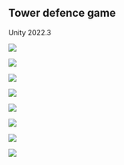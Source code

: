 ## Tower defence game

Unity 2022.3

![](https://github.com/turneps403/URKI-TowerDefence/tree/main/images/0.png?raw=true)


![](https://github.com/turneps403/URKI-TowerDefence/tree/main/images/1.png?raw=true)


![](https://github.com/turneps403/URKI-TowerDefence/tree/main/images/2.png?raw=true)


![](https://github.com/turneps403/URKI-TowerDefence/tree/main/images/3.png?raw=true)


![](https://github.com/turneps403/URKI-TowerDefence/tree/main/images/4.png?raw=true)


![](https://github.com/turneps403/URKI-TowerDefence/tree/main/images/5.png?raw=true)


![](https://github.com/turneps403/URKI-TowerDefence/tree/main/images/6.png?raw=true)


![](https://github.com/turneps403/URKI-TowerDefence/tree/main/images/7.png?raw=true)
